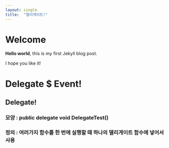 ```yaml
---
layout: single
title:  "델리게이트!"
---
```


# Welcome

**Hello world**, this is my first Jekyll blog post.

I hope you like it!

# Delegate $ Event!

## Delegate!

### 모양 : public delegate void DelegateTest()
### 정의 : 여러가지 함수를 한 번에 실행할 때 하나의 델리게이트 함수에 넣어서 사용
